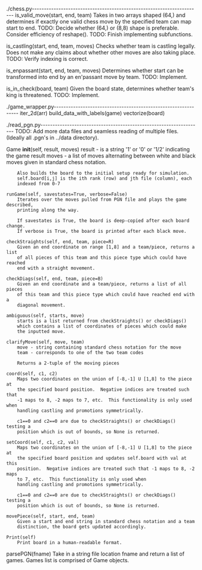 
./chess.py----------------------------------------------------------------------
is_valid_move(start, end, team)
    Takes in two arrays shaped (64,) and determines if exactly one valid chess 
    move by the specified team can map start to end.
    TODO: Decide whether (64,) or (8,8) shape is preferable.  Consider 
    efficiency of reshape().
    TODO: Finish implementing subfunctions.

is_castling(start, end, team, moves)
    Checks whether team is castling legally.  Does not make any claims about 
    whether other moves are also taking place.
    TODO: Verify indexing is correct.

is_enpassant(start, end, team, moves)
    Determines whether start can be transformed into end by an en'passant move
    by team.
    TODO: Implement.

is_in_check(board, team)
    Given the board state, determines whether team's king is threatened.
    TODO: Implement.


./game_wrapper.py---------------------------------------------------------------
iter_2d(arr)
build_data_with_labels(game)
vectorize(board)

./read_pgn.py-------------------------------------------------------------------
TODO: Add more data files and seamless reading of multiple files.  (Ideally all .pgn's in ../data directory).

Game
    __init__(self, result, moves)
        result - is a string '1' or '0' or '1/2' indicating the game result
        moves - a list of moves alternating between white and black moves given
        in standard chess notation.

        Also builds the board to the initial setup ready for simulation.
        self.board[i,j] is the ith rank (row) and jth file (column), each
        indexed from 0-7

    runGame(self, savestates=True, verbose=False)
        Iterates over the moves pulled from PGN file and plays the game described, 
        printing along the way.

        If savestates is True, the board is deep-copied after each board change.
        If verbose is True, the board is printed after each black move.

    checkStraights(self, end, team, piece=R)
        Given an end coordinate on range [1,8] and a team/piece, returns a list 
        of all pieces of this team and this piece type which could have reached 
        end with a straight movement.

    checkDiags(self, end, team, piece=B)
        Given an end coordinate and a team/piece, returns a list of all pieces
        of this team and this piece type which could have reached end with a 
        diagonal movement.

    ambiguous(self, starts, move)
        starts is a list returned from checkStraights() or checkDiags() 
        which contains a list of coordinates of pieces which could make 
        the inputted move.

    clarifyMove(self, move, team)
        move - string containing standard chess notation for the move
        team - corresponds to one of the two team codes

        Returns a 2-tuple of the moving pieces

    coord(self, c1, c2)
        Maps two coordinates on the union of [-8,-1] U [1,8] to the piece at
        the specified board position.  Negative indices are treated such that 
        -1 maps to 8, -2 maps to 7, etc.  This functionality is only used when
        handling castling and promotions symmetrically.
        
        c1==0 and c2==0 are due to checkStraights() or checkDiags() testing a 
        position which is out of bounds, so None is returned.

    setCoord(self, c1, c2, val)
        Maps two coordinates on the union of [-8,-1] U [1,8] to the piece at
        the specified board position and updates self.board with val at this 
        position.  Negative indices are treated such that -1 maps to 8, -2 maps
        to 7, etc.  This functionality is only used when
        handling castling and promotions symmetrically.
        
        c1==0 and c2==0 are due to checkStraights() or checkDiags() testing a 
        position which is out of bounds, so None is returned.

    movePiece(self, start, end, team)
        Given a start and end string in standard chess notation and a team 
        distinction, the board gets updated accordingly.

    Print(self)
        Print board in a human-readable format.
parsePGN(fname)
    Take in a string file location fname and return a list of games.
    Games list is comprised of Game objects.

